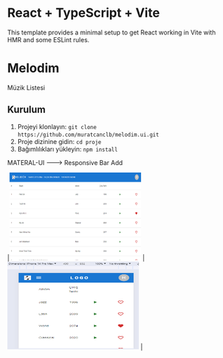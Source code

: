 # React + TypeScript + Vite

This template provides a minimal setup to get React working in Vite with HMR and some ESLint rules.
# Melodim
Müzik Listesi

## Kurulum

1. Projeyi klonlayın: `git clone https://github.com/muratcanclb/melodim.ui.git`
2. Proje dizinine gidin: `cd proje`
3. Bağımlılıkları yükleyin: `npm install`


MATERAL-UI ---> Responsive Bar Add

|<img width="300px" height="200px" src="./src/assets/images/screen/bar.png"> | <img height="200px" width="300px" src="./src/assets/images/screen/bar-phone.png"> |